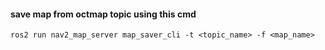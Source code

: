 #### save map from octmap topic using this cmd

`ros2 run nav2_map_server map_saver_cli -t <topic_name> -f <map_name>`